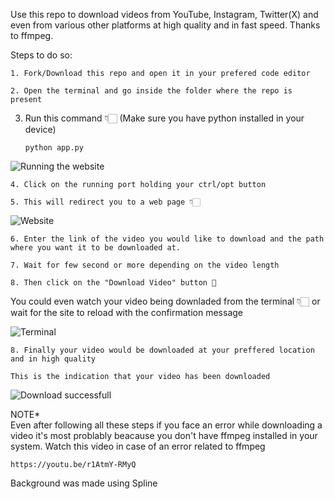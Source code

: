 Use this repo to download videos from YouTube, Instagram, Twitter(X) and even from various other platforms at high quality and in fast speed. Thanks to ffmpeg.

Steps to do so:

    1. Fork/Download this repo and open it in your prefered code editor 
    
    2. Open the terminal and go inside the folder where the repo is present

3. Run this command 👇🏻 (Make sure you have python installed in your device)

       python app.py

![Running the website](https://github.com/user-attachments/assets/7fe35a13-ab72-4232-9859-eaf4b39b8aa1)

    4. Click on the running port holding your ctrl/opt button

    5. This will redirect you to a web page 👇🏻

![Website](https://github.com/user-attachments/assets/c62a50aa-226d-48ef-8d41-96505fb3b849)

    6. Enter the link of the video you would like to download and the path where you want it to be downloaded at.

    7. Wait for few second or more depending on the video length 

    8. Then click on the "Download Video" button 🎉

You could even watch your video being downladed from the terminal 👇🏻 or wait for the site to reload with the confirmation message 

![Terminal](https://github.com/user-attachments/assets/466a3d0f-05a4-4de0-bbac-f869a4bb265e)


    8. Finally your video would be downloaded at your preffered location and in high quality
    
    This is the indication that your video has been downloaded

![Download successfull](https://github.com/user-attachments/assets/a79fb69e-867c-4ded-a5f3-ff1f3857cf8c)


NOTE*  
Even after following all these steps if you face an error while downloading a video it's most problably beacause you don't have ffmpeg installed in your system.
Watch this video in case of an error related to ffmpeg

    https://youtu.be/r1AtmY-RMyQ


Background was made using Spline
